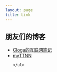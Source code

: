 ```yaml
---
layout: page
title: Link
---
```

<div class="wiki">
    <h2>朋友们的博客</h2>
    <ul>
        <li><a href="http://www.cloga.info/">Cloga的互联网笔记</a></li>
        <li><a href="http://www.myttnn.com">myTTNN</a></li>
        
    </ul>
</div>
<script type="text/javascript">
    $(document).ready(function(){
        $('#content a').each(function(index,element){
            var href = $(this).attr('href');
            if(href.indexOf('#') == 0){
            }else if ( href.indexOf('/') == 0 || href.toLowerCase().indexOf('beiyuu.com')>-1 ){
                $(this).attr('target','_blank');
            }else{
                $(this).attr('target','_blank');
                $(this).addClass('external');
            }
        });
        $('body').delegate('h2','click',function(e){
            e.preventDefault();
            $(this).next('ul').toggle();
        });
    });
</script>
